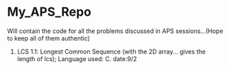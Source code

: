 # My_APS_Repo
Will contain the code for all the problems discussed in APS sessions...(Hope to keep all of them authentic)

1. LCS 1.1: Longest Common Sequence (with the 2D array... gives the length of lcs); Language used: C. date:9/2
